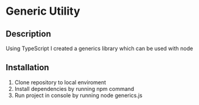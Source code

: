 # Generic Utility

## Description

Using TypeScript I created a generics library
which can be used with node

## Installation

1. Clone repository to local enviroment
1. Install dependencies by running npm command
1. Run project in console by running node generics.js
